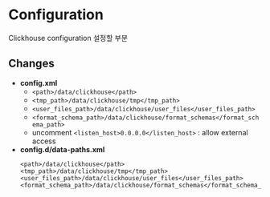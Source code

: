# Configuration
Clickhouse configuration 설정할 부분

## Changes
- **config.xml**
    - `<path>/data/clickhouse</path>`
    - `<tmp_path>/data/clickhouse/tmp</tmp_path>`
    - `<user_files_path>/data/clickhouse/user_files</user_files_path>`
    - `<format_schema_path>/data/clickhouse/format_schemas</format_schema_path>`
    - uncomment `<listen_host>0.0.0.0</listen_host>` : allow external access
- **config.d/data-paths.xml**
    ```
    <path>/data/clickhouse</path>
    <tmp_path>/data/clickhouse/tmp</tmp_path>
    <user_files_path>/data/clickhouse/user_files</user_files_path>
    <format_schema_path>/data/clickhouse/format_schemas</format_schema_path>
    ```
